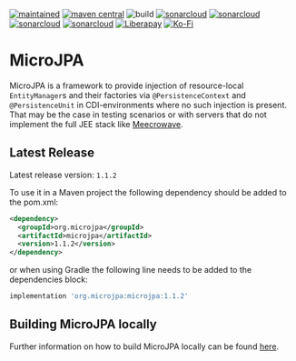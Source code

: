 [![maintained](https://img.shields.io/badge/Maintained-yes-brightgreen.svg)](https://github.com/ArneLimburg/microjpa/graphs/commit-activity)
[![maven central](https://maven-badges.herokuapp.com/maven-central/org.microjpa/microjpa/badge.svg)](https://maven-badges.herokuapp.com/maven-central/org.microjpa/microjpa)
![build](https://github.com/ArneLimburg/microjpa/workflows/build/badge.svg) 
[![sonarcloud](https://sonarcloud.io/api/project_badges/measure?project=ArneLimburg_microjpa&metric=security_rating)](https://sonarcloud.io/dashboard?id=ArneLimburg_microjpa)
[![sonarcloud](https://sonarcloud.io/api/project_badges/measure?project=ArneLimburg_microjpa&metric=vulnerabilities)](https://sonarcloud.io/dashboard?id=ArneLimburg_microjpa)
[![sonarcloud](https://sonarcloud.io/api/project_badges/measure?project=ArneLimburg_microjpa&metric=bugs)](https://sonarcloud.io/dashboard?id=ArneLimburg_microjpa)
[![sonarcloud](https://sonarcloud.io/api/project_badges/measure?project=ArneLimburg_microjpa&metric=coverage)](https://sonarcloud.io/dashboard?id=ArneLimburg_microjpa)
[![Liberapay](https://img.shields.io/badge/Liberapay-Donate-%23f6c915.svg)](https://liberapay.com/arnelimburg)
[![Ko-Fi](https://img.shields.io/badge/Ko--fi-Buy%20me%20a%20coffee!-%2346b798.svg)](https://ko-fi.com/arnelimburg)

# MicroJPA

MicroJPA is a framework to provide injection of resource-local ``EntityManager``s and their factories via ``@PersistenceContext`` and ``@PersistenceUnit`` in CDI-environments where no such injection is present.
That may be the case in testing scenarios or with servers that do not implement the full JEE stack like [Meecrowave](https://openwebbeans.apache.org/meecrowave/).  

## Latest Release

Latest release version: `1.1.2`

To use it in a Maven project the following dependency should be added to the pom.xml:
```xml
<dependency>
  <groupId>org.microjpa</groupId>
  <artifactId>microjpa</artifactId>
  <version>1.1.2</version>
</dependency>
```

or when using Gradle the following line needs to be added to the dependencies block:

```groovy
implementation 'org.microjpa:microjpa:1.1.2'
```

## Building MicroJPA locally

Further information on how to build MicroJPA locally can be found [here](BUILD.md).
